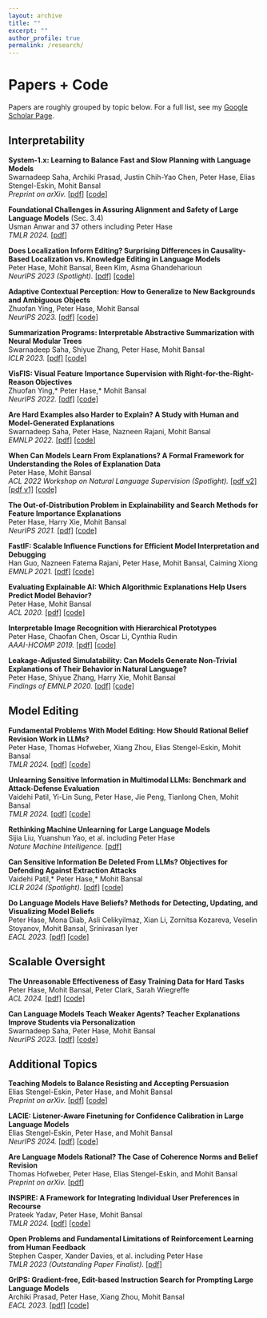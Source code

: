```yaml
---
layout: archive
title: ""
excerpt: ""
author_profile: true
permalink: /research/
---
```


# Papers + Code

Papers are roughly grouped by topic below. For a full list, see my [Google Scholar Page](https://scholar.google.com/citations?hl=en&user=FO90FgMAAAAJ&view_op=list_works&sortby=pubdate).

## Interpretability

**System-1.x: Learning to Balance Fast and Slow Planning with Language Models**  
Swarnadeep Saha, Archiki Prasad, Justin Chih-Yao Chen, Peter Hase, Elias Stengel-Eskin, Mohit Bansal  
_Preprint on arXiv._ [[pdf](https://arxiv.org/pdf/2407.14414)] [[code](https://github.com/swarnaHub/System-1.x)]

**Foundational Challenges in Assuring Alignment and Safety of Large Language Models** (Sec. 3.4)  
Usman Anwar and 37 others including Peter Hase  
_TMLR 2024._ [[pdf](https://arxiv.org/pdf/2404.09932)]

**Does Localization Inform Editing? Surprising Differences in Causality-Based Localization vs. Knowledge Editing in Language Models**  
Peter Hase, Mohit Bansal, Been Kim, Asma Ghandeharioun  
*NeurIPS 2023 (Spotlight).* [[pdf]](https://arxiv.org/pdf/2301.04213.pdf) [[code]](https://github.com/google/belief-localization)

**Adaptive Contextual Perception: How to Generalize to New Backgrounds and Ambiguous Objects**  
Zhuofan Ying, Peter Hase, Mohit Bansal  
*NeurIPS 2023.* [[pdf]](https://arxiv.org/pdf/2306.05963.pdf) [[code]](https://github.com/zfying/AdaptiveContext)

**Summarization Programs: Interpretable Abstractive Summarization with Neural Modular Trees**  
Swarnadeep Saha, Shiyue Zhang, Peter Hase, Mohit Bansal  
*ICLR 2023.* [[pdf]](https://arxiv.org/pdf/2209.10492.pdf) [[code]](https://github.com/swarnaHub/SummarizationPrograms)

**VisFIS: Visual Feature Importance Supervision with Right-for-the-Right-Reason Objectives**  
Zhuofan Ying,* Peter Hase,* Mohit Bansal  
*NeurIPS 2022.* [[pdf]](https://arxiv.org/pdf/2206.11212.pdf) [[code]](https://github.com/zfying/visfis)

**Are Hard Examples also Harder to Explain? A Study with Human and Model-Generated Explanations**  
Swarnadeep Saha, Peter Hase, Nazneen Rajani, Mohit Bansal  
*EMNLP 2022.* [[pdf]](https://arxiv.org/pdf/2211.07517.pdf) [[code]](https://github.com/swarnaHub/ExplanationHardness)

**When Can Models Learn From Explanations? A Formal Framework for Understanding the Roles of Explanation Data**  
Peter Hase, Mohit Bansal  
*ACL 2022 Workshop on Natural Language Supervision (Spotlight).* [[pdf v2]](https://peterbhase.github.io/files/when-expl-help-LNLS-ACL2022.pdf) [[pdf v1]](https://arxiv.org/pdf/2102.02201.pdf) [[code]](https://github.com/peterbhase/ExplanationRoles)

**The Out-of-Distribution Problem in Explainability and Search Methods for Feature Importance Explanations**  
Peter Hase, Harry Xie, Mohit Bansal  
*NeurIPS 2021.* [[pdf]](https://arxiv.org/pdf/2106.00786.pdf) [[code]](https://github.com/peterbhase/ExplanationSearch)  

**FastIF: Scalable Influence Functions for Efficient Model Interpretation and Debugging**  
Han Guo, Nazneen Fatema Rajani, Peter Hase, Mohit Bansal, Caiming Xiong  
*EMNLP 2021.* [[pdf]](https://arxiv.org/pdf/2012.15781.pdf) [[code]](https://github.com/salesforce/fast-influence-functions)  

**Evaluating Explainable AI: Which Algorithmic Explanations Help Users Predict Model Behavior?**  
Peter Hase, Mohit Bansal  
*ACL 2020.* [[pdf]](https://arxiv.org/pdf/2005.01831.pdf) [[code]](https://github.com/peterbhase/InterpretableNLP-ACL2020)  

**Interpretable Image Recognition with Hierarchical Prototypes**  
Peter Hase, Chaofan Chen, Oscar Li, Cynthia Rudin  
*AAAI-HCOMP 2019.* [[pdf]](https://arxiv.org/pdf/1906.10651.pdf) [[code]](https://github.com/peterbhase/interpretable-image)  

**Leakage-Adjusted Simulatability: Can Models Generate Non-Trivial Explanations of Their Behavior in Natural Language?**  
Peter Hase, Shiyue Zhang, Harry Xie, Mohit Bansal  
*Findings of EMNLP 2020.* [[pdf]](https://arxiv.org/pdf/2010.04119.pdf) [[code]](https://github.com/peterbhase/LAS-NL-Explanations)  

## Model Editing

**Fundamental Problems With Model Editing: How Should Rational Belief Revision Work in LLMs?**  
Peter Hase, Thomas Hofweber, Xiang Zhou, Elias Stengel-Eskin, Mohit Bansal  
*TMLR 2024.* [[pdf](https://arxiv.org/pdf/2406.19354)] [[code](https://github.com/peterbhase/LLM-belief-revision)]

**Unlearning Sensitive Information in Multimodal LLMs: Benchmark and Attack-Defense Evaluation**  
Vaidehi Patil, Yi-Lin Sung, Peter Hase, Jie Peng, Tianlong Chen, Mohit Bansal  
*TMLR 2024.* [[pdf](https://openreview.net/pdf?id=YcnjgKbZQS)] [[code](https://github.com/Vaidehi99/UnLOK-VQA)]

**Rethinking Machine Unlearning for Large Language Models**  
Sijia Liu, Yuanshun Yao, et al. including Peter Hase  
*Nature Machine Intelligence.* [[pdf]](https://arxiv.org/pdf/2402.08787.pdf)  

**Can Sensitive Information Be Deleted From LLMs? Objectives for Defending Against Extraction Attacks**    
Vaidehi Patil,* Peter Hase,* Mohit Bansal  
*ICLR 2024 (Spotlight).* [[pdf]](https://arxiv.org/pdf/2309.17410.pdf) [[code]](https://github.com/Vaidehi99/InfoDeletionAttacks)

**Do Language Models Have Beliefs? Methods for Detecting, Updating, and Visualizing Model Beliefs**  
Peter Hase, Mona Diab, Asli Celikyilmaz, Xian Li, Zornitsa Kozareva, Veselin Stoyanov, Mohit Bansal, Srinivasan Iyer  
*EACL 2023.* [[pdf]](https://arxiv.org/pdf/2111.13654.pdf) [[code]](https://github.com/peterbhase/SLAG-Belief-Updating)

## Scalable Oversight

**The Unreasonable Effectiveness of Easy Training Data for Hard Tasks**  
Peter Hase, Mohit Bansal, Peter Clark, Sarah Wiegreffe  
*ACL 2024.* [[pdf]](https://arxiv.org/pdf/2401.06751.pdf) [[code]](https://github.com/allenai/easy-to-hard-generalization)

**Can Language Models Teach Weaker Agents? Teacher Explanations Improve Students via Personalization**  
Swarnadeep Saha, Peter Hase, Mohit Bansal  
*NeurIPS 2023.* [[pdf]](https://arxiv.org/pdf/2306.09299.pdf) [[code]](https://github.com/swarnaHub/ExplanationIntervention)

## Additional Topics  

**Teaching Models to Balance Resisting and Accepting Persuasion**  
Elias Stengel-Eskin, Peter Hase, and Mohit Bansal  
_Preprint on arXiv._ [[pdf](https://arxiv.org/pdf/2410.14596)] [[code](https://github.com/esteng/persuasion_balanced_training)]

**LACIE: Listener-Aware Finetuning for Confidence Calibration in Large Language Models**  
Elias Stengel-Eskin, Peter Hase, and Mohit Bansal  
_NeurIPS 2024._ [[pdf](https://arxiv.org/pdf/2405.21028)] [[code](https://github.com/esteng/pragmatic_calibration)]

**Are Language Models Rational? The Case of Coherence Norms and Belief Revision**  
Thomas Hofweber, Peter Hase, Elias Stengel-Eskin, and Mohit Bansal  
_Preprint on arXiv._ [[pdf](https://arxiv.org/pdf/2406.03442)]

**INSPIRE: A Framework for Integrating Individual User Preferences in Recourse**  
Prateek Yadav, Peter Hase, Mohit Bansal  
*TMLR 2024.* [[pdf]](https://openreview.net/pdf?id=6yzIuqKGnq) [[code]](https://github.com/prateeky2806/EMC-COLS-recourse)  

**Open Problems and Fundamental Limitations of Reinforcement Learning from Human Feedback**  
Stephen Casper, Xander Davies, et al. including Peter Hase  
*TMLR 2023 (Outstanding Paper Finalist).* [[pdf]](https://openreview.net/pdf?id=bx24KpJ4Eb)  

**GrIPS: Gradient-free, Edit-based Instruction Search for Prompting Large Language Models**  
Archiki Prasad, Peter Hase, Xiang Zhou, Mohit Bansal  
*EACL 2023.* [[pdf]](https://arxiv.org/pdf/2203.07281.pdf) [[code]](https://github.com/archiki/GrIPS)


